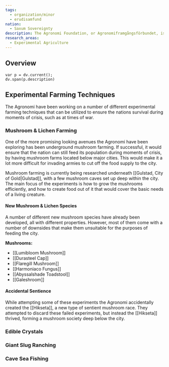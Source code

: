 ```yaml
---
tags:
  - organization/minor
  - erudisamfund
nation:
  - Saxum Sovereignty
description: The Agronomi Foundation, or Agronomiframgångsförbundet, is an organization focused on developing new agricultural techniques that [[Saxum Sovereignty Overview|Saxum]] can utilize. It was founded in 1364 APC as a response to the rising tensions in surrounding nations and the fear of war breaking out.
research_areas:
  - Experimental Agriculture
---
```


## Overview
```dataviewjs
var p = dv.current();
dv.span(p.description)
```
## Experimental Farming Techniques
The Agronomi have been working on a number of different experimental farming techniques that can be utilized to ensure the nations survival during moments of crisis, such as at times of war.
### Mushroom & Lichen Farming
One of the more promising looking avenues the Agronomi have been exploring has been underground mushroom farming. If successful, it would ensure that the nation can still feed its population during moments of crisis, by having mushroom farms located below major cities. This would make it a lot more difficult for invading armies to cut off the food supply to the city.

Mushroom farming is currently being researched underneath [[Gulstad, City of Gold|Gulstad]], with a few mushroom caves set up deep within the city. The main focus of the experiments is how to grow the mushrooms efficiently, and how to create food out of it that would cover the basic needs of a living creature.
#### New Mushroom & Lichen Species
A number of different new mushroom species have already been developed, all with different properties. However, most of them come with a number of downsides that make them unsuitable for the purposes of feeding the city.

**Mushrooms:**
- [[Lumibloom Mushroom]]
- [[Durasteel Cap]]
- [[Flaregill Mushroom]]
- [[Harmoniaco Fungus]]
- [[Abyssalshade Toadstool]]
- [[Galeshroom]]
#### Accidental Sentience
While attempting some of these experiments the Agronomi accidentally created the [[Hikseta]], a new type of sentient mushroom race. They attempted to discard these failed experiments, but instead the [[Hikseta]] thrived, forming a mushroom society deep below the city.
### Edible Crystals

### Giant Slug Ranching

### Cave Sea Fishing

